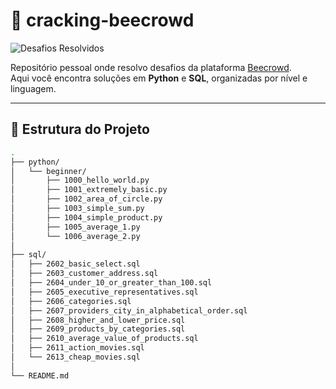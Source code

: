 # 🐝 cracking-beecrowd

![Desafios Resolvidos](https://img.shields.io/badge/Total_Desafios_Resolvidos-20-blueviolet)

Repositório pessoal onde resolvo desafios da plataforma [Beecrowd](https://www.beecrowd.com.br/).  
Aqui você encontra soluções em **Python** e **SQL**, organizadas por nível e linguagem.

---

## 📁 Estrutura do Projeto

```bash
.
├── python/
│   └── beginner/
│       ├── 1000_hello_world.py
│       ├── 1001_extremely_basic.py
│       ├── 1002_area_of_circle.py
│       ├── 1003_simple_sum.py
│       ├── 1004_simple_product.py
│       ├── 1005_average_1.py
│       └── 1006_average_2.py
│
├── sql/
│   ├── 2602_basic_select.sql
│   ├── 2603_customer_address.sql
│   ├── 2604_under_10_or_greater_than_100.sql
│   ├── 2605_executive_representatives.sql
│   ├── 2606_categories.sql
│   ├── 2607_providers_city_in_alphabetical_order.sql
│   ├── 2608_higher_and_lower_price.sql
│   ├── 2609_products_by_categories.sql
│   ├── 2610_average_value_of_products.sql
│   ├── 2611_action_movies.sql
│   └── 2613_cheap_movies.sql
│
└── README.md
